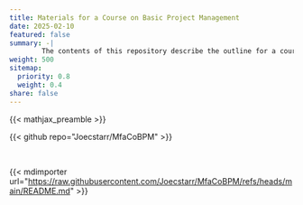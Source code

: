 ```yaml
---
title: Materials for a Course on Basic Project Management
date: 2025-02-10
featured: false
summary: -|
        The contents of this repository describe the outline for a course on basic project management. There are three document sets each described in the README.
weight: 500
sitemap:
  priority: 0.8
  weight: 0.4
share: false
---
```


{{< mathjax_preamble >}}


{{< github repo="Joecstarr/MfaCoBPM" >}}

$$\ $$

{{< mdimporter url="https://raw.githubusercontent.com/Joecstarr/MfaCoBPM/refs/heads/main/README.md" >}}
